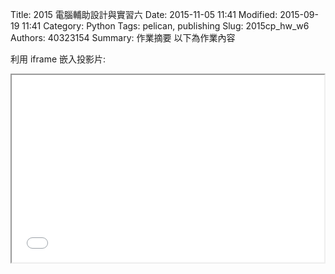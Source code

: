 Title: 2015 電腦輔助設計與實習六
Date: 2015-11-05 11:41
Modified: 2015-09-19 11:41
Category: Python
Tags: pelican, publishing
Slug: 2015cp_hw_w6
Authors: 40323154
Summary: 作業摘要
以下為作業內容

利用 iframe 嵌入投影片:

<iframe src=" 40323154_cp_w6_p.html" width="500" height="300"></iframe>


